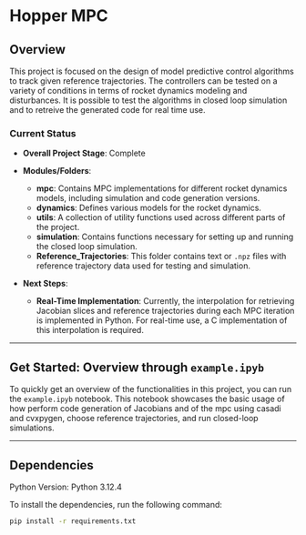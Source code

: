 # Hopper MPC

## Overview

This project is focused on the design of model predictive control algorithms to track given reference trajectories. The controllers can be tested on a variety of conditions in terms of rocket dynamics modeling and disturbances.
It is possible to test the algorithms in closed loop simulation and to retreive the generated code for real time use.

### Current Status

- **Overall Project Stage**: Complete
- **Modules/Folders**:
  - **mpc**: Contains MPC implementations for different rocket dynamics models, including simulation and code generation versions.
  - **dynamics**: Defines various models for the rocket dynamics.
  - **utils**: A collection of utility functions used across different parts of the project.
  - **simulation**: Contains functions necessary for setting up and running the closed loop simulation.
  - **Reference_Trajectories**: This folder contains text or `.npz` files with reference trajectory data used for testing and simulation.


- **Next Steps**: 
  - **Real-Time Implementation**: Currently, the interpolation for retrieving Jacobian slices and reference trajectories during each MPC iteration is implemented in Python. For real-time use, a C implementation of this interpolation is required.

---
## Get Started: Overview through `example.ipyb`

To quickly get an overview of the functionalities in this project, you can run the `example.ipyb` notebook. This notebook showcases the basic usage of how perform code generation of Jacobians and of the mpc using casadi and cvxpygen, choose reference trajectories, and run closed-loop simulations.


---
## Dependencies
Python Version: Python 3.12.4

To install the dependencies, run the following command:

```bash
pip install -r requirements.txt